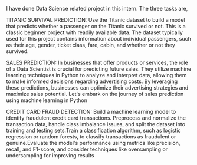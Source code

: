 I have done Data Science related project in this intern. The three tasks are,

TITANIC SURVIVAL PREDICTION:
Use the Titanic dataset to build a model that predicts whether a passenger on the Titanic survived or not. This is a classic beginner project with readily available data. The dataset typically used for this project contains information about individual passengers, such as their age, gender, ticket class, fare, cabin, and whether or not they survived.

SALES PREDICTION:
In businesses that offer products or services, the role of a Data Scientist is crucial for predicting future sales. They utilize machine learning techniques in Python to analyze and interpret data, allowing them to make informed decisions regarding advertising costs. By leveraging these predictions, businesses can optimize their advertising strategies and maximize sales potential. Let's embark on the journey of sales prediction using machine learning in Python

CREDIT CARD FRAUD DETECTION:
Build a machine learning model to identify fraudulent credit card transactions. Preprocess and normalize the transaction data, handle class imbalance issues, and split the dataset into training and testing sets.Train a classification algorithm, such as logistic regression or random forests, to classify transactions as fraudulent or genuine.Evaluate the model's performance using metrics like precision, recall, and F1-score, and consider techniques like oversampling or undersampling for improving results

